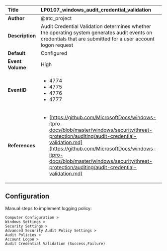 | Title            | LP0107_windows_audit_credential_validation                                                                     |
|:-----------------|:--------------------------------------------------------------------------------|
| **Author**       | @atc_project                                                                      |
| **Description**  | Audit Credential Validation determines whether the operating system  generates audit events on credentials that are submitted for a user  account logon request                                                               |
| **Default**      | Configured                                                                   |
| **Event Volume** | High                                                                    |
| **EventID**      | <ul><li>4774</li><li>4775</li><li>4776</li><li>4777</li></ul>         |
| **References**   | <ul><li>[https://github.com/MicrosoftDocs/windows-itpro-docs/blob/master/windows/security/threat-protection/auditing/audit-credential-validation.md](https://github.com/MicrosoftDocs/windows-itpro-docs/blob/master/windows/security/threat-protection/auditing/audit-credential-validation.md)</li></ul> |



## Configuration

Manual steps to implement logging policy:

```
Computer Configuration >
Windows Settings >
Security Settings >
Advanced Security Audit Policy Settings >
Audit Policies >
Account Logon >
Audit Credential Validation (Success,Failure)
```


